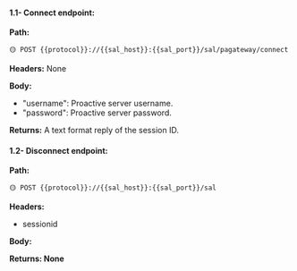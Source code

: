 #### 1.1- Connect endpoint:

**Path:**

```url
🟡 POST {{protocol}}://{{sal_host}}:{{sal_port}}/sal/pagateway/connect
```

**Headers:** None

**Body:**

*   &quot;username&quot;: Proactive server username.
*   &quot;password&quot;: Proactive server password.

**Returns:** A text format reply of the session ID.

#### 1.2- Disconnect endpoint:

**Path:**

```url
🟡 POST {{protocol}}://{{sal_host}}:{{sal_port}}/sal
```

**Headers:**

*   sessionid

**Body:**

**Returns: None**
